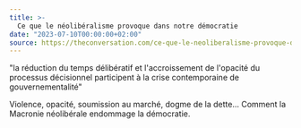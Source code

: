 ```yaml
---
title: >-
  Ce que le néolibéralisme provoque dans notre démocratie
date: "2023-07-10T00:00:00+02:00"
source: https://theconversation.com/ce-que-le-neoliberalisme-provoque-dans-notre-democratie-207643
---
```


"la réduction du temps délibératif et l'accroissement de l'opacité du processus décisionnel participent à la crise contemporaine de gouvernementalité"

Violence, opacité, soumission au marché, dogme de la dette... Comment la Macronie néolibérale endommage la démocratie.
